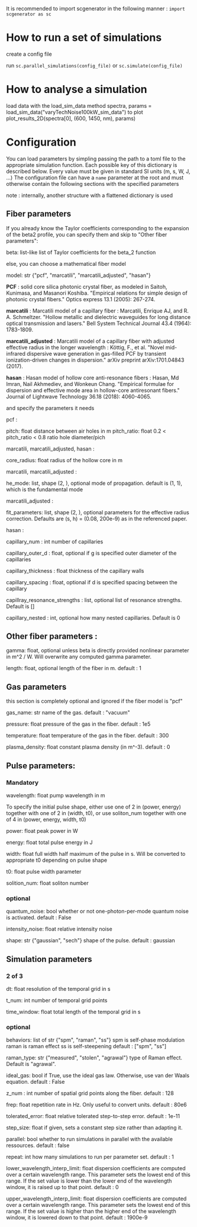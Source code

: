 It is recommended to import scgenerator in the following manner :
`import scgenerator as sc`

# How to run a set of simulations
create a config file

run `sc.parallel_simulations(config_file)` or `sc.simulate(config_file)`

# How to analyse a simulation

load data with the load_sim_data method
spectra, params = load_sim_data("varyTechNoise100kW_sim_data")
    to plot
        plot_results_2D(spectra[0], (600, 1450, nm), params)


# Configuration

You can load parameters by simpling passing the path to a toml file to the appropriate simulation function. Each possible key of this dictionary is described below. Every value must be given in standard SI units (m, s, W, J, ...)
The configuration file can have a ```name``` parameter at the root and must otherwise contain the following sections with the specified parameters

note : internally, another structure with a flattened dictionary is used



## Fiber parameters
If you already know the Taylor coefficients corresponding to the expansion of the beta2 profile, you can specify them and skip to "Other fiber parameters":

beta: list-like
    list of Taylor coefficients for the beta_2 function


else, you can choose a mathematical fiber model

model: str {"pcf", "marcatili", "marcatili_adjusted", "hasan"}

**PCF** : solid core silica photonic crystal fiber, as modeled in Saitoh, Kunimasa, and Masanori Koshiba. "Empirical relations for simple design of photonic crystal fibers." Optics express 13.1 (2005): 267-274.

**marcatili** : Marcatili model of a capillary fiber : Marcatili, Enrique AJ, and R. A. Schmeltzer. "Hollow metallic and dielectric waveguides for long distance optical transmission and lasers." Bell System Technical Journal 43.4 (1964): 1783-1809.

**marcatili_adjusted** : Marcatili model of a capillary fiber with adjusted effective radius in the longer wavelength : Köttig, F., et al. "Novel mid-infrared dispersive wave generation in gas-filled PCF by transient ionization-driven changes in dispersion." arXiv preprint arXiv:1701.04843 (2017).

**hasan** : Hasan model of hollow core anti-resonance fibers : Hasan, Md Imran, Nail Akhmediev, and Wonkeun Chang. "Empirical formulae for dispersion and effective mode area in hollow-core antiresonant fibers." Journal of Lightwave Technology 36.18 (2018): 4060-4065.

and specify the parameters it needs

pcf : 

pitch: float
    distance between air holes in m
pitch_ratio: float 0.2 < pitch_ratio < 0.8
    ratio hole diameter/pich

marcatili, marcatili_adjusted, hasan :

core_radius: float
    radius of the hollow core in m


marcatili, marcatili_adjusted :

he_mode: list, shape (2, ), optional
    mode of propagation. default is (1, 1), which is the fundamental mode

marcatili_adjusted :

fit_parameters: list, shape (2, ), optional
    parameters for the effective radius correction. Defaults are (s, h) = (0.08, 200e-9) as in the referenced paper.

hasan :

capillary_num : int
    number of capillaries

capillary_outer_d : float, optional if g is specified
    outer diameter of the capillaries

capillary_thickness : float
    thickness of the capillary walls

capillary_spacing : float, optional if d is specified
    spacing between the capillary

capillray_resonance_strengths : list, optional
    list of resonance strengths. Default is []

capillary_nested : int, optional
    how many nested capillaries. Default is 0

## Other fiber parameters :
   

gamma: float, optional unless beta is directly provided
    nonlinear parameter in m^2 / W. Will overwrite any computed gamma parameter.

length: float, optional
    length of the fiber in m. default : 1


## Gas parameters
this section is completely optional and ignored if the fiber model is "pcf"

gas_name: str
    name of the gas. default : "vacuum"

pressure: float
    pressure of the gas in the fiber. default : 1e5

temperature: float
    temperature of the gas in the fiber. default : 300

plasma_density: float
    constant plasma density (in m^-3). default : 0

## Pulse parameters:
### Mandatory

wavelength: float
    pump wavelength in m

To specify the initial pulse shape, either use one of 2 in (power, energy) together with one of 2 in (width, t0), or use soliton_num together with one of 4 in (power, energy, width, t0)

power: float
    peak power in W

energy: float
    total pulse energy in J

width: float
    full width half maximum of the pulse in s. Will be converted to appropriate t0 depending on pulse shape

t0: float
    pulse width parameter

solition_num: float
    soliton number

### optional

quantum_noise: bool
    whether or not one-photon-per-mode quantum noise is activated. default : False

intensity_noise: float
    relative intensity noise

shape: str {"gaussian", "sech"}
    shape of the pulse. default : gaussian



## Simulation parameters
### 2 of 3

dt: float
    resolution of the temporal grid in s
    
t_num: int
    number of temporal grid points

time_window: float
    total length of the temporal grid in s

### optional
behaviors: list of str {"spm", "raman", "ss"}
    spm is self-phase modulation
    raman is raman effect
    ss is self-steepening
    default : ["spm", "ss"]

raman_type: str {"measured", "stolen", "agrawal"}
    type of Raman effect. Default is "agrawal".

ideal_gas: bool
    if True, use the ideal gas law. Otherwise, use van der Waals equation. default : False

z_num : int
    number of spatial grid points along the fiber. default : 128

frep: float
    repetition rate in Hz. Only useful to convert units. default : 80e6

tolerated_error: float
    relative tolerated step-to-step error. default : 1e-11

step_size: float
    if given, sets a constant step size rather than adapting it.

parallel: bool
    whether to run simulations in parallel with the available ressources. default : false

repeat: int
    how many simulations to run per parameter set. default : 1

lower_wavelength_interp_limit: float
    dispersion coefficients are computed over a certain wavelength range. This parameter
    sets the lowest end of this range. If the set value is lower than the lower end of the
    wavelength window, it is raised up to that point. default : 0

upper_wavelength_interp_limit: float
    dispersion coefficients are computed over a certain wavelength range. This parameter
    sets the lowest end of this range. If the set value is higher than the higher end of the
    wavelength window, it is lowered down to that point. default : 1900e-9
